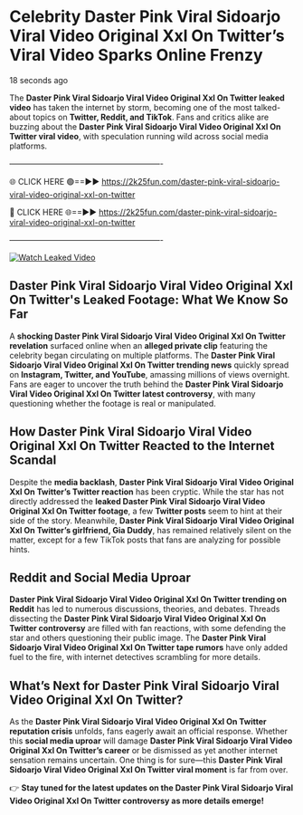 # Celebrity Daster Pink Viral Sidoarjo Viral Video Original Xxl On Twitter’s Viral Video Sparks Online Frenzy

18 seconds ago

The **Daster Pink Viral Sidoarjo Viral Video Original Xxl On Twitter leaked video** has taken the internet by storm, becoming one of the most talked-about topics on **Twitter, Reddit, and TikTok**. Fans and critics alike are buzzing about the **Daster Pink Viral Sidoarjo Viral Video Original Xxl On Twitter viral video**, with speculation running wild across social media platforms.

———————————————————-

🌐 CLICK HERE 🟢==►► https://2k25fun.com/daster-pink-viral-sidoarjo-viral-video-original-xxl-on-twitter

🔴 CLICK HERE 🌐==►► https://2k25fun.com/daster-pink-viral-sidoarjo-viral-video-original-xxl-on-twitter

———————————————————-

[![Watch Leaked Video](https://miro.medium.com/v2/resize:fit:828/format:webp/1*cilzJN44JGOrTw9NJCrNHA.gif "Watch Leaked Video")](https://2k25fun.com/daster-pink-viral-sidoarjo-viral-video-original-xxl-on-twitter)

## **Daster Pink Viral Sidoarjo Viral Video Original Xxl On Twitter's Leaked Footage: What We Know So Far**  
A **shocking Daster Pink Viral Sidoarjo Viral Video Original Xxl On Twitter revelation** surfaced online when an **alleged private clip** featuring the celebrity began circulating on multiple platforms. The **Daster Pink Viral Sidoarjo Viral Video Original Xxl On Twitter trending news** quickly spread on **Instagram, Twitter, and YouTube**, amassing millions of views overnight. Fans are eager to uncover the truth behind the **Daster Pink Viral Sidoarjo Viral Video Original Xxl On Twitter latest controversy**, with many questioning whether the footage is real or manipulated.  

## **How Daster Pink Viral Sidoarjo Viral Video Original Xxl On Twitter Reacted to the Internet Scandal**  
Despite the **media backlash**, **Daster Pink Viral Sidoarjo Viral Video Original Xxl On Twitter’s Twitter reaction** has been cryptic. While the star has not directly addressed the **leaked Daster Pink Viral Sidoarjo Viral Video Original Xxl On Twitter footage**, a few **Twitter posts** seem to hint at their side of the story. Meanwhile, **Daster Pink Viral Sidoarjo Viral Video Original Xxl On Twitter’s girlfriend, Gia Duddy**, has remained relatively silent on the matter, except for a few TikTok posts that fans are analyzing for possible hints.  

## **Reddit and Social Media Uproar**  
**Daster Pink Viral Sidoarjo Viral Video Original Xxl On Twitter trending on Reddit** has led to numerous discussions, theories, and debates. Threads dissecting the **Daster Pink Viral Sidoarjo Viral Video Original Xxl On Twitter controversy** are filled with fan reactions, with some defending the star and others questioning their public image. The **Daster Pink Viral Sidoarjo Viral Video Original Xxl On Twitter tape rumors** have only added fuel to the fire, with internet detectives scrambling for more details.  

## **What’s Next for Daster Pink Viral Sidoarjo Viral Video Original Xxl On Twitter?**  
As the **Daster Pink Viral Sidoarjo Viral Video Original Xxl On Twitter reputation crisis** unfolds, fans eagerly await an official response. Whether this **social media uproar** will damage **Daster Pink Viral Sidoarjo Viral Video Original Xxl On Twitter’s career** or be dismissed as yet another internet sensation remains uncertain. One thing is for sure—this **Daster Pink Viral Sidoarjo Viral Video Original Xxl On Twitter viral moment** is far from over.  

👉 **Stay tuned for the latest updates on the Daster Pink Viral Sidoarjo Viral Video Original Xxl On Twitter controversy as more details emerge!**  